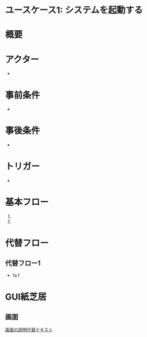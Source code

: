 # ユースケース1: システムを起動する

# 概要

# アクター

- 

# 事前条件

- 

# 事後条件

- 

# トリガー

- 

# 基本フロー

1. 

2. 

# 代替フロー

## 代替フロー1
- 1a.1

# GUI紙芝居

## 画面

[画面の説明代替テキスト]()